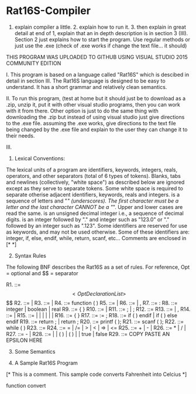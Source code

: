 # Rat16S-Compiler

1. explain compiler a little. 2. explain how to run it. 3. then explain in great detail
at end of 1, explain that an in depth description is in section 3 (III).
Section 2 just explains how to start the program. Use regular methods or just use the .exe (check of .exe works if change the text file... it should)

THIS PROGRAM WAS UPLOADED TO GITHUB USING VISUAL STUDIO 2015 COMMUNITY EDITION

I. This program is based on a language called "Rat16S" which is descibed in detail in section III. The Rat16S language is designed to be easy to understand. It has a short grammar and relatively clean semantics. 




II. To run this program, (test at home but it should just be to download as a .zip, unzip it, put it with other visual studio programs, then you can work with it from there.
Other option is just to do the same thing with downloading the .zip but instead of using visual studio just give directions to the .exe file.
assuming the .exe works, give directions to the text file being changed by the .exe file and explain to the user they can change it to their needs.

III. 
1) Lexical Conventions: 
	
The lexical units of a program are identifiers, keywords, integers, reals, operators, and other separators (total of 6 types of tokens). 
Blanks, tabs and newlines (collectively, "white space") as described below are ignored except as they serve to separate tokens. 
Some white space is required to separate otherise adjacent identifiers, keywords, reals and integers. 
<Identifier> is a sequence of letters and "_" (underscores).
The first character must be a letter and the last character CANNOT be a "_".
Upper and lower cases are read the same.
<Integer> is an unsigned decimal integer i.e., a sequence of decimal digits.
<Real> is an integer followed by "." and integer such as "123.0" or "." followed by an integer such as ".123".
Some identifiers are reserved for use as keywords, and may not be used otherwise. Some of these identifiers are: integer, if, else, endif, while, return, scanf, etc...
Comments are enclosed in [*          *]

2) Syntax Rules

The following BNF describes the Rat16S as a set of rules.
For reference, Opt = optional and $$ = separator

R1. <Rat16S> ::= <Opt Function Definitions>
              $$ <Opt Declaration List>
              $$ <Statement List>
              $$
R2. <Opt Function Definitions> ::= <Function Definitions> | <Empty>
R3. <Function Definitions> ::= <Function> | <Function> <Function Definitions>
R4. <Function> ::= function <Identifier> ( <Opt Parameter List> ) <Opt Declaration List> <Body>
R5. <Opt Parameter List> ::= <Parameter List> | <Empty>
R6. <Parameter List> ::= <Parameter> | <Parameter> , <Parameter List>
R7. <Parameter> ::= <IDs> : <Qualifier>
R8. <Qualifier> ::= integer | boolean | real
R9. <Body> ::= { <Statement List> } 
R10. <Opt Declaration List> ::= <Declaration List> | <Empty>
R11. <Declaration List> ::= <Declaration>; | <Declaration> ; <Declaration List>
R12. <Declaration> ::= <Qualifier> <IDs>
R13. <IDs> ::= <Identifier> | <Identifier>, <IDs>
R14. <Statement List> ::= <Statement> | <Statement> <Statement List>
R15. <Statement> ::= <Compound> | <Assign> | <If> | <Return> | <Write> | <Read> | <While>
R16. <Compound> ::= { <Statement List> }
R17. <Assign> ::= <Identifier> := <Expression>;
R18. <If> ::= if ( <Condition> ) <Statement> endif | if ( <Condition> ) <Statement> else <Statement> endif
R19. <Return> ::= return ; | return <Expression> ;
R20. <Write> ::= printf ( <Expression> );
R21. <Read> ::= scanf ( <IDs> );
R22. <While> ::= while ( <Condition> ) <Statement>
R23. <Condition> ::= <Expression> <Relop> <Expresion>
R24. <Relop> ::= = | /= | > | < | => | <=
R25. <Expression> ::= <Expression> + <Term> | <Expression> - <Term> | <Term>
R26. <Term> ::= <Term> * <Factor> | <Term> / <Factor> | <Factor>
R27. <Factor> ::= - <Primary> | <Primary>
R28. <Primary> ::= <Identifier> | <Integer> | <Identifier> ( <IDs> ) | ( <Expression> ) | <Real> | true | false
R29. <Empty> ::= COPY PASTE AN EPSILON HERE 


3) Some Semantics


4) A Sample Rat16S Program

[* This is a comment. This sample code converts 
   Fahrenheit into Celcius *]

function convert 
